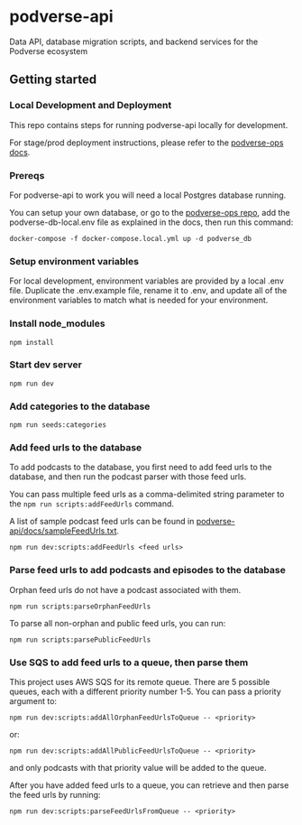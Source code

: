 # podverse-api

Data API, database migration scripts, and backend services for the Podverse ecosystem

## Getting started

### Local Development and Deployment
This repo contains steps for running podverse-api locally for development.

For stage/prod deployment instructions, please refer to the
[podverse-ops docs](https://github.com/podverse/podverse-ops).

### Prereqs

For podverse-api to work you will need a local Postgres database running.

You can setup your own database, or go to the
[podverse-ops repo](https://github.com/podverse/podverse-ops), add the podverse-db-local.env file as explained in the docs, then run this command:

```
docker-compose -f docker-compose.local.yml up -d podverse_db
```

### Setup environment variables

For local development, environment variables are provided by a local .env file. Duplicate the .env.example file, rename it to .env, and update all of the environment variables to match what is needed for your environment.

### Install node_modules

```
npm install
```

### Start dev server

```
npm run dev
```

### Add categories to the database

```
npm run seeds:categories
```

### Add feed urls to the database

To add podcasts to the database, you first need to add feed urls to the
database, and then run the podcast parser with those feed urls.

You can pass multiple feed urls as a comma-delimited string parameter to the
`npm run scripts:addFeedUrls` command.

A list of sample podcast feed urls can be found in
[podverse-api/docs/sampleFeedUrls.txt](https://github.com/podverse/podverse-api/tree/deploy/docs/sampleFeedUrls.txt).

```
npm run dev:scripts:addFeedUrls <feed urls>
```

### Parse feed urls to add podcasts and episodes to the database

Orphan feed urls do not have a podcast associated with them.

```
npm run scripts:parseOrphanFeedUrls
```

To parse all non-orphan and public feed urls, you can run:

```
npm run scripts:parsePublicFeedUrls
```

### Use SQS to add feed urls to a queue, then parse them

This project uses AWS SQS for its remote queue. There are 5 possible queues,
each with a different priority number 1-5. You can pass a priority argument
to:

```
npm run dev:scripts:addAllOrphanFeedUrlsToQueue -- <priority>
```

or:

```
npm run dev:scripts:addAllPublicFeedUrlsToQueue -- <priority>
```

and only podcasts with that priority value will be added to the queue.

After you have added feed urls to a queue, you can retrieve and then parse
the feed urls by running:

```
npm run dev:scripts:parseFeedUrlsFromQueue -- <priority>
```
